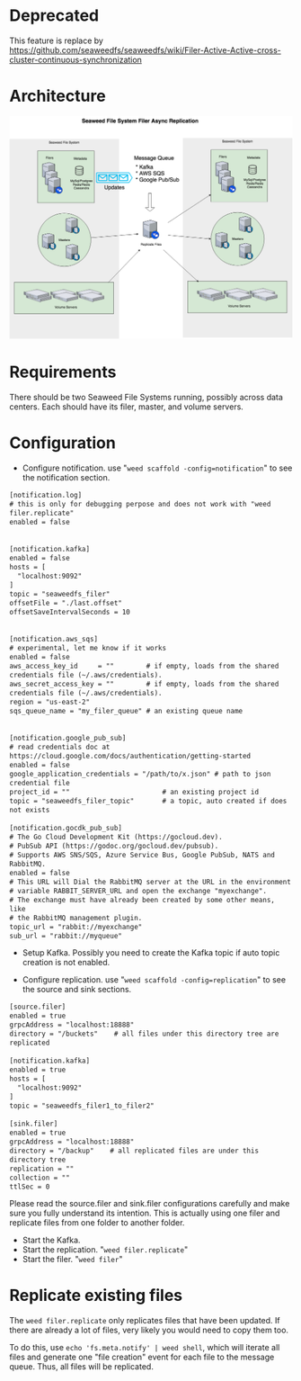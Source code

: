 # Deprecated 

This feature is replace by https://github.com/seaweedfs/seaweedfs/wiki/Filer-Active-Active-cross-cluster-continuous-synchronization

# Architecture

![](FilerAsyncReplication.png)

# Requirements

There should be two Seaweed File Systems running, possibly across data centers. Each should have its filer, master, and volume servers.

# Configuration
* Configure notification. use "`weed scaffold -config=notification`" to see the notification section.

```
[notification.log]
# this is only for debugging perpose and does not work with "weed filer.replicate"
enabled = false


[notification.kafka]
enabled = false
hosts = [
  "localhost:9092"
]
topic = "seaweedfs_filer"
offsetFile = "./last.offset"
offsetSaveIntervalSeconds = 10


[notification.aws_sqs]
# experimental, let me know if it works
enabled = false
aws_access_key_id     = ""        # if empty, loads from the shared credentials file (~/.aws/credentials).
aws_secret_access_key = ""        # if empty, loads from the shared credentials file (~/.aws/credentials).
region = "us-east-2"
sqs_queue_name = "my_filer_queue" # an existing queue name


[notification.google_pub_sub]
# read credentials doc at https://cloud.google.com/docs/authentication/getting-started
enabled = false
google_application_credentials = "/path/to/x.json" # path to json credential file
project_id = ""                       # an existing project id
topic = "seaweedfs_filer_topic"       # a topic, auto created if does not exists

[notification.gocdk_pub_sub]
# The Go Cloud Development Kit (https://gocloud.dev).
# PubSub API (https://godoc.org/gocloud.dev/pubsub).
# Supports AWS SNS/SQS, Azure Service Bus, Google PubSub, NATS and RabbitMQ.
enabled = false
# This URL will Dial the RabbitMQ server at the URL in the environment
# variable RABBIT_SERVER_URL and open the exchange "myexchange".
# The exchange must have already been created by some other means, like
# the RabbitMQ management plugin.
topic_url = "rabbit://myexchange"
sub_url = "rabbit://myqueue"

```

* Setup Kafka. Possibly you need to create the Kafka topic if auto topic creation is not enabled.

* Configure replication. use "`weed scaffold -config=replication`" to see the source and sink sections.

```
[source.filer]
enabled = true
grpcAddress = "localhost:18888"
directory = "/buckets"    # all files under this directory tree are replicated

[notification.kafka]
enabled = true
hosts = [
  "localhost:9092"
]
topic = "seaweedfs_filer1_to_filer2"

[sink.filer]
enabled = true
grpcAddress = "localhost:18888"
directory = "/backup"    # all replicated files are under this directory tree
replication = ""
collection = ""
ttlSec = 0

```

Please read the source.filer and sink.filer configurations carefully and make sure you fully understand its intention. This is actually using one filer and replicate files from one folder to another folder.

* Start the Kafka.
* Start the replication. "`weed filer.replicate`"
* Start the filer. "`weed filer`"

# Replicate existing files

The `weed filer.replicate` only replicates files that have been updated. If there are already a lot of files, very likely you would need to copy them too.

To do this, use `echo 'fs.meta.notify' | weed shell`, which will iterate all files and generate one "file creation" event for each file to the message queue. Thus, all files will be replicated.
